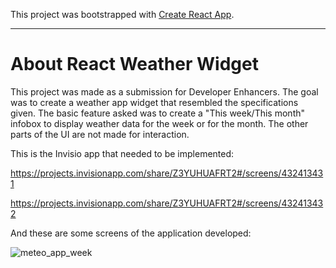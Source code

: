 This project was bootstrapped with [Create React App](https://github.com/facebook/create-react-app).

______________________________________________________________________________________________________________________________________

# About React Weather Widget

This project was made as a submission for Developer Enhancers. The goal was to create a weather app widget that resembled the specifications given.
The basic feature asked was to create a "This week/This month" infobox to display weather data for the week or for the month. The other parts of the UI are not made for interaction.

This is the Invisio app that needed to be implemented:

https://projects.invisionapp.com/share/Z3YUHUAFRT2#/screens/432413431

https://projects.invisionapp.com/share/Z3YUHUAFRT2#/screens/432413432

And these are some screens of the application developed:

![meteo_app_week](https://user-images.githubusercontent.com/51960987/236862268-a42f318a-82f6-4c92-bfb1-1090c66c9006.PNG)
